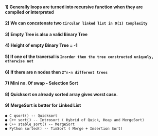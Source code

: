 #### 1) Generally loops are turned into recursive function when they are compiled or interpreted
#### 2) We can concatenate two ``` Circular linked list in O(1) Complexity ```
#### 3) Empty Tree is also a valid Binary Tree
#### 4) Height of empty Binary Tree = -1
#### 5) If one of the traversal is ```Inorder then the tree constructed uniquely, otherwise not ```
#### 6) If there are n nodes then ```2^n-n different trees ```
#### 7) Mini no. Of swap - Selection Sort
#### 8) Quicksort on already sorted array gives worst case.
#### 9) MergeSort is better for Linked List
```
● C qsort() -- Quicksort 
● C++ sort() -- Introsort ( Hybrid of Quick, Heap and MergeSort)
● C++ stable_sort() -- MergeSort
● Python sorted() -- TimSort ( Merge + Insertion Sort)
```
